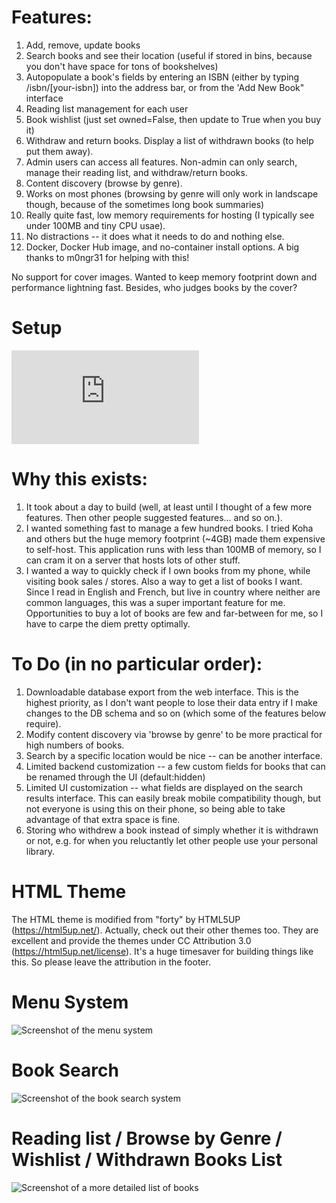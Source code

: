 # Features:

1. Add, remove, update books
2. Search books and see their location (useful if stored in bins, because you don't have space for tons of bookshelves)
3. Autopopulate a book's fields by entering an ISBN (either by typing /isbn/[your-isbn]) into the address bar, or from the 'Add New Book" interface
4. Reading list management for each user
5. Book wishlist (just set owned=False, then update to True when you buy it)
6. Withdraw and return books. Display a list of withdrawn books (to help put them away).
7. Admin users can access all features. Non-admin can only search, manage their reading list, and withdraw/return books.
8. Content discovery (browse by genre).
9. Works on most phones (browsing by genre will only work in landscape though, because of the sometimes long book summaries)
10. Really quite fast, low memory requirements for hosting (I typically see under 100MB and tiny CPU usae).
11. No distractions -- it does what it needs to do and nothing else.
12. Docker, Docker Hub image, and no-container install options. A big thanks to m0ngr31 for helping with this!

No support for cover images. Wanted to keep memory footprint down and performance lightning fast. Besides, who judges books by the cover?

# Setup

![Setup has moved to it's own file to keep things organized](https://github.com/seanboyce/ubiblio/blob/main/SETUP.md)

# Why this exists:

1. It took about a day to build (well, at least until I thought of a few more features. Then other people suggested features... and so on.).
2. I wanted something fast to manage a few hundred books. I tried Koha and others but the huge memory footprint (~4GB) made them expensive to self-host. This application runs with less than 100MB of memory, so I can cram it on a server that hosts lots of other stuff.
3. I wanted a way to quickly check if I own books from my phone, while visiting book sales / stores. Also a way to get a list of books I want. Since I read in English and French, but live in country where neither are common languages, this was a super important feature for me. Opportunities to buy a lot of books are few and far-between for me, so I have to carpe the diem pretty optimally.


# To Do (in no particular order):

1. Downloadable database export from the web interface. This is the highest priority, as I don't want people to lose their data entry if I make changes to the DB schema and so on (which some of the features below require). 
2. Modify content discovery via 'browse by genre' to be more practical for high numbers of books.
3. Search by a specific location would be nice -- can be another interface.
4. Limited backend customization -- a few custom fields for books that can be renamed through the UI (default:hidden)
5. Limited UI customization -- what fields are displayed on the search results interface. This can easily break mobile compatibility though, but not everyone is using this on their phone, so being able to take advantage of that extra space is fine.
6. Storing who withdrew a book instead of simply whether it is withdrawn or not, e.g. for when you reluctantly let other people use your personal library.


# HTML Theme
The HTML theme is modified from "forty" by HTML5UP (https://html5up.net/). Actually, check out their other themes too. They are excellent and provide the themes under CC Attribution 3.0 (https://html5up.net/license). It's a huge timesaver for building things like this. So please leave the attribution in the footer.

# Menu System
![Screenshot of the menu system](https://github.com/seanboyce/ubiblio/blob/main/ubiblio_menu.png)

# Book Search
![Screenshot of the book search system](https://github.com/seanboyce/ubiblio/blob/main/ubiblio_search.png)

# Reading list / Browse by Genre / Wishlist / Withdrawn Books List
![Screenshot of a more detailed list of books](https://github.com/seanboyce/ubiblio/blob/main/ubiblio_readling_list.png)
